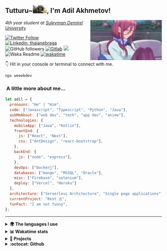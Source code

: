 <h2>Tutturu~<img src="img/tuturu.gif" width="45" alt="">, I'm Adil Akhmetov! <img src="img/miku-dance.gif" width="50" alt=""></h2>
<img align='right' src="img/miku.gif" width="230" alt="">
<p><em>4th year student at <a href="https://sdu.edu.kz/">Suleyman Demirel University</a>
<a href="https://sdu.edu.kz/"><img src="img/sdu-ahegao.svg" align="right" width="100" alt=""></a>
</em></p>

[![Twitter Follow](https://img.shields.io/twitter/follow/weeebdev?label=Follow)](https://twitter.com/intent/follow?screen_name=weeebdev)
[![Linkedin: thaianebraga](https://img.shields.io/badge/-adildev-blue?style=flat-square&logo=Linkedin&logoColor=white&link=https://www.linkedin.com/in/adildev/)](https://www.linkedin.com/in/adildev/)
![GitHub followers](https://img.shields.io/github/followers/weeebdev?label=Follow&style=flat-square)
[![Gitlab](https://img.shields.io/badge/Gitlab-weeebdev-orange?style=flat-square&logo=gitlab)](https://gitlab.com/weeebdev)
![](https://visitor-badge.glitch.me/badge?page_id=weeebdev.weeebdev)
![Waka Readme](https://github.com/weeebdev/weeebdev/workflows/Waka%20Readme/badge.svg)
[![wakatime](https://wakatime.com/badge/user/1fb6390f-222e-4088-8de8-840ef1443858.svg)](https://wakatime.com/@1fb6390f-222e-4088-8de8-840ef1443858)
<!-- [![Leetcode badge](https://leetcode-badge.chyroc.cn/?name=user3449f)](https://leetcode.com/user3449f/) -->

👇 Hit in your console or terminal to connect with me.

```bash
npx weeebdev
```

### <img src="https://media.giphy.com/media/VgCDAzcKvsR6OM0uWg/giphy.gif" width="50" alt=""> A little more about me...

```javascript
let adil = {
  pronouns: "He" | "Him",
  code: ["Javascript", "Typescript", "Python", "Java"],
  askMeAbout: ["web dev", "tech", "app dev", "anime"],
  technologies: {
    mobileApp: ["Java", "Kotlin"],
    frontEnd: {
      js: ["React", "Next"],
      css: ["AntDesign", "react-bootstrap"],
    },
    backEnd: {
      js: ["node", "express"],
    },
    devOps: ["Docker🐳"],
    databases: ["mongo", "MSSQL", "Oracle"],
    misc: ["Firebase", "selenium"],
    deploy: ["Vercel", "Heroku"]
  },
  architecture: ["Serverless Architecture", "Single page applications"],
  currentProject: "Rest ⛱",
  funFact: "I am not funny",
};
```

---

<details>
  <summary><b>🌍 The languages I use</b></summary>
  <hr>
  
  
| ⏰ Past month | ⌛️ Past Year |
|---|---|
| <a href="https://wakatime.com/@adildev"><img src="https://wakatime.com/share/@adilDev/4ebe423a-b427-4031-b073-d221b9528df7.svg" height="300px"></a> | <a href="https://wakatime.com/@adildev"><img src="https://wakatime.com/share/@adilDev/1b4a30f1-9a7f-47fe-b8d2-0fc90f37fcd3.svg" height="300px"></a> |
</details>

<details>
<summary><b>📊 Wakatime stats</b><br></summary>
<div>
<hr/>

<!--START_SECTION:waka-->
![Profile Views](http://img.shields.io/badge/Profile%20Views-3-blue)

![Lines of code](https://img.shields.io/badge/From%20Hello%20World%20I%27ve%20Written-1.9%20million%20lines%20of%20code-blue)

**🐱 My GitHub Data** 

> 🏆 605 Contributions in the Year 2021
 > 
> 📦 266.6 kB Used in GitHub's Storage 
 > 
> 💼 Opted to Hire
 > 
> 📜 37 Public Repositories 
 > 
> 🔑 10 Private Repositories  
 > 
**I'm a Night 🦉** 

```text
🌞 Morning    34 commits     █░░░░░░░░░░░░░░░░░░░░░░░░   5.09% 
🌆 Daytime    173 commits    ██████░░░░░░░░░░░░░░░░░░░   25.9% 
🌃 Evening    369 commits    █████████████░░░░░░░░░░░░   55.24% 
🌙 Night      92 commits     ███░░░░░░░░░░░░░░░░░░░░░░   13.77%

```
📅 **I'm Most Productive on Thursday** 

```text
Monday       94 commits     ███░░░░░░░░░░░░░░░░░░░░░░   14.07% 
Tuesday      87 commits     ███░░░░░░░░░░░░░░░░░░░░░░   13.02% 
Wednesday    66 commits     ██░░░░░░░░░░░░░░░░░░░░░░░   9.88% 
Thursday     177 commits    ██████░░░░░░░░░░░░░░░░░░░   26.5% 
Friday       52 commits     ██░░░░░░░░░░░░░░░░░░░░░░░   7.78% 
Saturday     115 commits    ████░░░░░░░░░░░░░░░░░░░░░   17.22% 
Sunday       77 commits     ███░░░░░░░░░░░░░░░░░░░░░░   11.53%

```


📊 **This Week I Spent My Time On** 

```text
⌚︎ Time Zone: Asia/Almaty

💬 Programming Languages: 
Go                       9 hrs 16 mins       ████████░░░░░░░░░░░░░░░░░   32.62% 
JavaScript               5 hrs 31 mins       ████░░░░░░░░░░░░░░░░░░░░░   19.42% 
TypeScript               4 hrs 14 mins       ███░░░░░░░░░░░░░░░░░░░░░░   14.94% 
JSON                     3 hrs 40 mins       ███░░░░░░░░░░░░░░░░░░░░░░   12.94% 
Other                    2 hrs 52 mins       ██░░░░░░░░░░░░░░░░░░░░░░░   10.09%

🔥 Editors: 
VS Code                  25 hrs 31 mins      ██████████████████████░░░   89.76% 
Fish                     2 hrs 25 mins       ██░░░░░░░░░░░░░░░░░░░░░░░   8.53% 
Vim                      29 mins             ░░░░░░░░░░░░░░░░░░░░░░░░░   1.71%

🐱‍💻 Projects: 
Soft Cake 74             9 hrs               ████████░░░░░░░░░░░░░░░░░   31.69% 
homework-7-weeebdev      3 hrs 52 mins       ███░░░░░░░░░░░░░░░░░░░░░░   13.63% 
homework-8-weeebdev      3 hrs 39 mins       ███░░░░░░░░░░░░░░░░░░░░░░   12.87% 
Terminal                 2 hrs 25 mins       ██░░░░░░░░░░░░░░░░░░░░░░░   8.53% 
Holy Waterfall 0         1 hr 55 mins        █░░░░░░░░░░░░░░░░░░░░░░░░   6.77%

💻 Operating System: 
Linux                    28 hrs 26 mins      █████████████████████████   100.0%

```

**I Mostly Code in JavaScript** 

```text
JavaScript               11 repos            ████░░░░░░░░░░░░░░░░░░░░░   19.3% 
Jupyter Notebook         11 repos            ████░░░░░░░░░░░░░░░░░░░░░   19.3% 
Go                       9 repos             ████░░░░░░░░░░░░░░░░░░░░░   15.79% 
Java                     6 repos             ██░░░░░░░░░░░░░░░░░░░░░░░   10.53% 
TypeScript               6 repos             ██░░░░░░░░░░░░░░░░░░░░░░░   10.53%

```


**Timeline**

![Chart not found](https://raw.githubusercontent.com/weeebdev/weeebdev/master/charts/bar_graph.png) 


 Last Updated on 25/10/2021
<!--END_SECTION:waka-->
</div>
</details>

<details>
<summary><b>🧾 Projects</b></summary>
<hr>

|Project|Status|
|---|---|
|[![ReadMe Card](https://github-readme-stats.vercel.app/api/pin/?username=weeebdev&repo=waifu.pics&theme=dracula)](https://github.com/weeebdev/waifu.pics)|[![time tracker](https://wakatime.com/badge/github/weeebdev/waifu.pics.svg)](https://wakatime.com/badge/github/weeebdev/waifu.pics)|
|[![ReadMe Card](https://github-readme-stats.vercel.app/api/pin/?username=mentor-ship&repo=mentorship&theme=dracula)](https://github.com/Mentor-ship/Mentorship)|[![time tracker](https://wakatime.com/badge/github/Mentor-ship/Mentorship.svg)](https://wakatime.com/badge/github/Mentor-ship/Mentorship)|
|[![ReadMe Card](https://github-readme-stats.vercel.app/api/pin/?username=masters-and-Abu&repo=tolqyn&theme=dracula)](https://github.com/Masters-and-Abu/Tolqyn)|[![time tracker](https://wakatime.com/badge/github/Masters-and-Abu/Tolqyn.svg)](https://wakatime.com/badge/github/Masters-and-Abu/Tolqyn)|
|[![ReadMe Card](https://github-readme-stats.vercel.app/api/pin/?username=dracula&repo=unigram&theme=dracula)](https://github.com/dracula/unigram)||

</details>

<details>
  <summary><b>:octocat: Github</b></summary>
  <hr>
  <a href="https://sourcekarma.vercel.app/weeebdev"><img src="https://sourcekarma-og.vercel.app/api/weeebdev/github" alt="" align="left"/></a>
  <img src="https://github-readme-stats.vercel.app/api?username=weeebdev&show_icons=true&theme=dracula&hide_title=true&hide_rank=true&count_private=true" align="right"/>
</details>
<div align="center">
  <kbd>
    <img src="https://waifu.now.sh/sfw/hug" alt="">
  </kbd>
</div>
